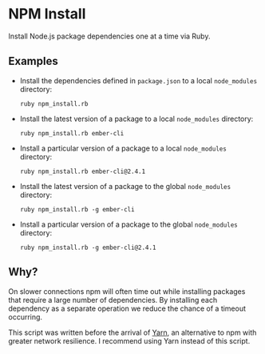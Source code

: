 NPM Install
===========

Install Node.js package dependencies one at a time via Ruby.

Examples
--------

* Install the dependencies defined in `package.json` to a local `node_modules`
  directory:

  `ruby npm_install.rb`

* Install the latest version of a package to a local `node_modules` directory:

  `ruby npm_install.rb ember-cli`

* Install a particular version of a package to a local `node_modules` directory:

  `ruby npm_install.rb ember-cli@2.4.1`

* Install the latest version of a package to the global `node_modules`
  directory:

  `ruby npm_install.rb -g ember-cli`

* Install a particular version of a package to the global `node_modules`
  directory:

  `ruby npm_install.rb -g ember-cli@2.4.1`

Why?
----

On slower connections npm will often time out while installing packages that
require a large number of dependencies. By installing each dependency
as a separate operation we reduce the chance of a timeout occurring.

This script was written before the arrival of [Yarn][yarn], an alternative to
npm with greater network resilience. I recommend using Yarn instead of this
script.

[yarn]: https://yarnpkg.com/
